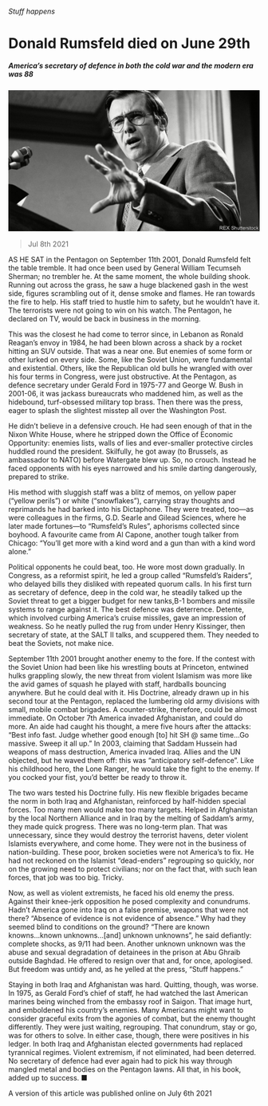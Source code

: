 ###### Stuff happens

# Donald Rumsfeld died on June 29th 

##### America’s secretary of defence in both the cold war and the modern era was 88 

![image](images/20210710_OBP001.jpg) 

> Jul 8th 2021 

AS HE SAT in the Pentagon on September 11th 2001, Donald Rumsfeld felt the table tremble. It had once been used by General William Tecumseh Sherman; no trembler he. At the same moment, the whole building shook. Running out across the grass, he saw a huge blackened gash in the west side, figures scrambling out of it, dense smoke and flames. He ran towards the fire to help. His staff tried to hustle him to safety, but he wouldn’t have it. The terrorists were not going to win on his watch. The Pentagon, he declared on TV, would be back in business in the morning.

This was the closest he had come to terror since, in Lebanon as Ronald Reagan’s envoy in 1984, he had been blown across a shack by a rocket hitting an SUV outside. That was a near one. But enemies of some form or other lurked on every side. Some, like the Soviet Union, were fundamental and existential. Others, like the Republican old bulls he wrangled with over his four terms in Congress, were just obstructive. At the Pentagon, as defence secretary under Gerald Ford in 1975-77 and George W. Bush in 2001-06, it was jackass bureaucrats who maddened him, as well as the hidebound, turf-obsessed military top brass. Then there was the press, eager to splash the slightest misstep all over the Washington Post.


He didn’t believe in a defensive crouch. He had seen enough of that in the Nixon White House, where he stripped down the Office of Economic Opportunity: enemies lists, walls of lies and ever-smaller protective circles huddled round the president. Skilfully, he got away (to Brussels, as ambassador to NATO) before Watergate blew up. So, no crouch. Instead he faced opponents with his eyes narrowed and his smile darting dangerously, prepared to strike.

His method with sluggish staff was a blitz of memos, on yellow paper (“yellow perils”) or white (“snowflakes”), carrying stray thoughts and reprimands he had barked into his Dictaphone. They were treated, too—as were colleagues in the firms, G.D. Searle and Gilead Sciences, where he later made fortunes—to “Rumsfeld’s Rules”, aphorisms collected since boyhood. A favourite came from Al Capone, another tough talker from Chicago: “You’ll get more with a kind word and a gun than with a kind word alone.”

Political opponents he could beat, too. He wore most down gradually. In Congress, as a reformist spirit, he led a group called “Rumsfeld’s Raiders”, who delayed bills they disliked with repeated quorum calls. In his first turn as secretary of defence, deep in the cold war, he steadily talked up the Soviet threat to get a bigger budget for new tanks,B-1 bombers and missile systems to range against it. The best defence was deterrence. Detente, which involved curbing America’s cruise missiles, gave an impression of weakness. So he neatly pulled the rug from under Henry Kissinger, then secretary of state, at the SALT II talks, and scuppered them. They needed to beat the Soviets, not make nice.

September 11th 2001 brought another enemy to the fore. If the contest with the Soviet Union had been like his wrestling bouts at Princeton, entwined hulks grappling slowly, the new threat from violent Islamism was more like the avid games of squash he played with staff, hardballs bouncing anywhere. But he could deal with it. His Doctrine, already drawn up in his second tour at the Pentagon, replaced the lumbering old army divisions with small, mobile combat brigades. A counter-strike, therefore, could be almost immediate. On October 7th America invaded Afghanistan, and could do more. An aide had caught his thought, a mere five hours after the attacks: “Best info fast. Judge whether good enough [to] hit SH @ same time...Go massive. Sweep it all up.” In 2003, claiming that Saddam Hussein had weapons of mass destruction, America invaded Iraq. Allies and the UN objected, but he waved them off: this was “anticipatory self-defence”. Like his childhood hero, the Lone Ranger, he would take the fight to the enemy. If you cocked your fist, you’d better be ready to throw it.

The two wars tested his Doctrine fully. His new flexible brigades became the norm in both Iraq and Afghanistan, reinforced by half-hidden special forces. Too many men would make too many targets. Helped in Afghanistan by the local Northern Alliance and in Iraq by the melting of Saddam’s army, they made quick progress. There was no long-term plan. That was unnecessary, since they would destroy the terrorist havens, deter violent Islamists everywhere, and come home. They were not in the business of nation-building. These poor, broken societies were not America’s to fix. He had not reckoned on the Islamist “dead-enders” regrouping so quickly, nor on the growing need to protect civilians; nor on the fact that, with such lean forces, that job was too big. Tricky.

Now, as well as violent extremists, he faced his old enemy the press. Against their knee-jerk opposition he posed complexity and conundrums. Hadn’t America gone into Iraq on a false premise, weapons that were not there? “Absence of evidence is not evidence of absence.” Why had they seemed blind to conditions on the ground? “There are known knowns...known unknowns...[and] unknown unknowns”, he said defiantly: complete shocks, as 9/11 had been. Another unknown unknown was the abuse and sexual degradation of detainees in the prison at Abu Ghraib outside Baghdad. He offered to resign over that and, for once, apologised. But freedom was untidy and, as he yelled at the press, “Stuff happens.”

Staying in both Iraq and Afghanistan was hard. Quitting, though, was worse. In 1975, as Gerald Ford’s chief of staff, he had watched the last American marines being winched from the embassy roof in Saigon. That image hurt, and emboldened his country’s enemies. Many Americans might want to consider graceful exits from the agonies of combat, but the enemy thought differently. They were just waiting, regrouping. That conundrum, stay or go, was for others to solve. In either case, though, there were positives in his ledger. In both Iraq and Afghanistan elected governments had replaced tyrannical regimes. Violent extremism, if not eliminated, had been deterred. No secretary of defence had ever again had to pick his way through mangled metal and bodies on the Pentagon lawns. All that, in his book, added up to success. ■

A version of this article was published online on July 6th 2021

